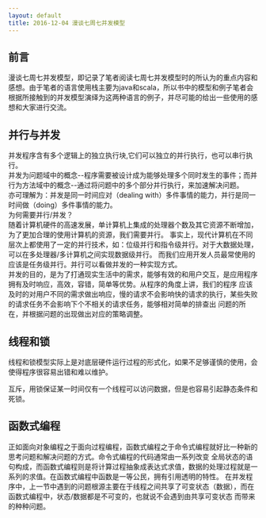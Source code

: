 ```yaml
---
layout: default
title: 2016-12-04 漫谈七周七并发模型
---
```

## 前言   
  
漫谈七周七并发模型，即记录了笔者阅读七周七并发模型时的所认为的重点内容和感想。由于笔者的语言使用栈主要为java和scala，所以书中的模型和例子笔者会
根据所接触到的并发模型演绎为这两种语言的例子，并尽可能的给出一些使用的感想和大家进行交流。

## 并行与并发

并发程序含有多个逻辑上的独立执行块,它们可以独立的并行执行，也可以串行执行。   
并发为问题域中的概念--程序需要被设计成为能够处理多个同时发生的事件；而并行为方法域中的概念--通过将问题中的多个部分并行执行，来加速解决问题。  
亦可理解为：并发是同一时间应对（dealing with）多件事情的能力，并行是同一时间做（doing）多件事情的能力。  
为何需要并行/并发？  
随着计算机硬件的高速发展，单计算机上集成的处理器个数及其它资源不断增加，为了更加合理的使用计算机的资源，我们需要并行。
事实上，现代计算机在不同层次上都使用了一定的并行技术，如：位级并行和指令级并行。对于大数据处理，可以在多处理器/多计算机之间实现数据级并行。
而我们应用开发人员最常使用的应该是任务级并行。并行可以看做并发的一种实现方式。   
并发的目的，是为了打通现实生活中的需求，能够有效的和用户交互，是应用程序拥有及时响应，高效，容错，简单等优势。从程序的角度上讲，我们的程序
应该及时的对用户不同的需求做出响应，慢的请求不会影响快的请求的执行，某些失败的请求任务不会影响下个不相关的请求任务，能够相对简单的排查出
问题的所在，并根据问题的出现做出对应的策略调整。

## 线程和锁   

线程和锁模型实际上是对底层硬件运行过程的形式化，如果不足够谨慎的使用，会使得程序很容易出错和难以维护。   

互斥，用锁保证某一时间仅有一个线程可以访问数据，但是也容易引起静态条件和死锁。

## 函数式编程  

正如面向对象编程之于面向过程编程，函数式编程之于命令式编程就好比一种新的思考问题和解决问题的方式。命令式编程的代码通常由一系列改变
全局状态的语句构成，而函数式编程则是将计算过程抽象成表达式求值，数据的处理过程就是一系列的求值。在函数式编程中函数是一等公民，拥有引用透明的特性。
在并发程序中，上一节中遇到的问题根源主要在于线程之间共享了可变状态（数据），而在函数式编程中，状态/数据都是不可变的，也就说不会遇到由共享可变状态
而带来的种种问题。    




